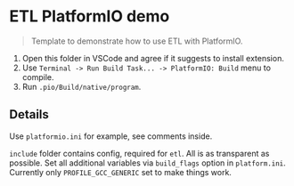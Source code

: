 ETL PlatformIO demo
===================

> Template to demonstrate how to use ETL with PlatformIO.

1. Open this folder in VSCode and agree if it suggests to install extension.
2. Use `Terminal -> Run Build Task... -> PlatformIO: Build` menu to compile.
3. Run `.pio/Build/native/program`.

## Details

Use `platformio.ini` for example, see comments inside.

`include` folder contains config, required for `etl`. All is as transparent
as possible. Set all additional variables via `build_flags` option in
`platform.ini`. Currently only `PROFILE_GCC_GENERIC` set to make things work.
